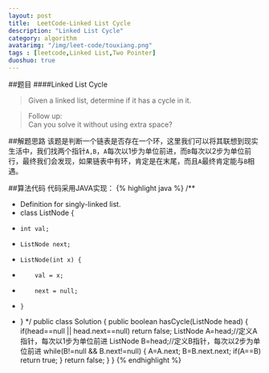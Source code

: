 ```yaml
---
layout: post
title:  LeetCode-Linked List Cycle
description: "Linked List Cycle"
category: algorithm
avatarimg: "/img/leet-code/touxiang.png"
tags : [leetcode,Linked List,Two Pointer]
duoshuo: true
---
```

##题目
####Linked List Cycle
>Given a linked list, determine if it has a cycle in it.

>Follow up:  
>Can you solve it without using extra space?
<!-- more -->
	
##解题思路
该题是判断一个链表是否存在一个环，这里我们可以将其联想到现实生活中，我们找两个指针`A,B`，`A`每次以1步为单位前进，而`B`每次以2步为单位前行，最终我们会发现，如果链表中有环，肯定是在末尾，而且`A`最终肯定能与`B`相遇。

##算法代码
代码采用JAVA实现： 
{% highlight java %}
/**
 * Definition for singly-linked list.
 * class ListNode {
 *     int val;
 *     ListNode next;
 *     ListNode(int x) {
 *         val = x;
 *         next = null;
 *     }
 * }
 */
public class Solution {
    public boolean hasCycle(ListNode head) {
        if(head==null || head.next==null)
        	return false;
        ListNode A=head;//定义A指针，每次以1步为单位前进
        ListNode B=head;//定义B指针，每次以2步为单位前进
        while(B!=null && B.next!=null)
        {
        	A=A.next;
        	B=B.next.next;
        	if(A==B)
        		return true;
        }
        return false;
    }
}
{% endhighlight %}





